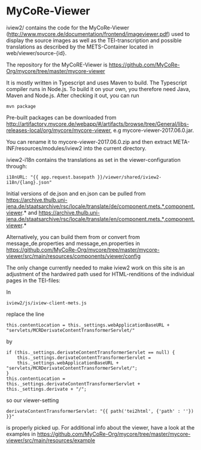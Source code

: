 MyCoRe-Viewer
=============

iview2/ contains the code for the MyCoRe-Viewer
(http://www.mycore.de/documentation/frontend/imageviewer.pdf) used to display the source images as well as the TEI-transcription and possible translations as described by the METS-Container located in web/viewer/source-{id}.

The repository for the MyCoRE-Viewer is https://github.com/MyCoRe-Org/mycore/tree/master/mycore-viewer

It is mostly written in Typescript and uses Maven to build. The Typescript compiler runs in Node.js. To build it on your own, you therefore need Java, Maven
and Node.js. After checking it out, you can run

    mvn package

Pre-built packages can be downloaded from http://artifactory.mycore.de/webapp/#/artifacts/browse/tree/General/libs-releases-local/org/mycore/mycore-viewer, e.g mycore-viewer-2017.06.0.jar.

You can rename it to mycore-viewer-2017.06.0.zip and then extract META-INF/resources/modules/iview2 into the current directory.

iview2-i18n contains the translations as set in the viewer-configuration through:

    i18nURL: "{{ app.request.basepath }}/viewer/shared/iview2-i18n/{lang}.json"

Initial versions of de.json and en.json can be pulled from
    https://archive.thulb.uni-jena.de/staatsarchive/rsc/locale/translate/de/component.mets.*,component.viewer.*
and
    https://archive.thulb.uni-jena.de/staatsarchive/rsc/locale/translate/en/component.mets.*,component.viewer.*

Alternatively, you can build them from or convert from message_de.properties and message_en.properties in
    https://github.com/MyCoRe-Org/mycore/tree/master/mycore-viewer/src/main/resources/components/viewer/config

The only change currently needed to make iview2 work on this site is an adjustment of the hardwired path used for HTML-renditions of the individual pages in the TEI-files:

In

    iview2/js/iview-client-mets.js

replace the line

    this.contentLocation = this._settings.webApplicationBaseURL + "servlets/MCRDerivateContentTransformerServlet/"

by

    if (this._settings.derivateContentTransformerServlet == null) {
        this._settings.derivateContentTransformerServlet =
        this._settings.webApplicationBaseURL + "servlets/MCRDerivateContentTransformerServlet/";
    }
    this.contentLocation = this._settings.derivateContentTransformerServlet + this._settings.derivate + "/";

so our viewer-setting

    derivateContentTransformerServlet: "{{ path('tei2html', {'path' : ''}) }}"

is properly picked up. For additional info about the viewer, have a look at the examples in https://github.com/MyCoRe-Org/mycore/tree/master/mycore-viewer/src/main/resources/example
